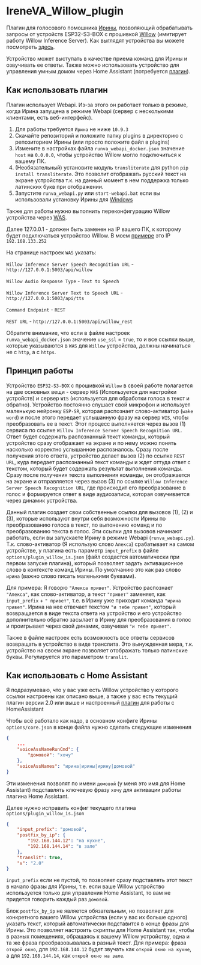 # IreneVA_Willow_plugin
Плагин для голосового помошника [Ирины](https://github.com/janvarev/Irene-Voice-Assistant), позволяющий обрабатывать запросы от устройств ESP32-S3-BOX с прошивкой [Willow](https://github.com/toverainc/willow) (имитирует работу Willow Inference Server). Как выглядят устройства вы можете посмотреть [здесь](https://heywillow.io/hardware/).

Устройство может выступать в качестве приема команд для Ирины и озвучивать ее ответы. Также можно использовать устройство для управления умным домом через Home Assistant (потребуется [плагин](https://github.com/6PATyCb/IreneVA-hassio-script-trigger-plugin)). 

## Как использовать плагин
Плагин использует Webapi. Из-за этого он работает только в режиме, когда Ирина запущена в режиме Webapi (сервер с несколькими клиентами, есть веб-интерфейс).

1. Для работы требуется `Ирина` не ниже `10.9.3`
2. Скачайте репозиторий и положите папку plugins в директорию с репозиторием Ирины (или просто положите файл в plugins)
3. Измените в настройках файла `runva_webapi_docker.json` значение `host` на `0.0.0.0`, чтобы устройство Willow могло подключиться к вашему ПК.
4. (Необязательный) установите модуль `transliterate` для python `pip install transliterate`. Это позволит отображать русский текст на экране устройства т.к. на данный момент в нем поддержка только латинских букв при отображении.
5. Запустите `runva_webapi.py` или `start-webapi.bat` если вы использовали установку Ирины для [Windows](https://github.com/janvarev/Irene-VA-win-installer)

Также для работы нужно выполнить переконфигурацию Willow устройства через [WAS](https://github.com/toverainc/willow-application-server).

Далее 127.0.0.1 - должен быть заменен на IP вашего ПК, к которому будет подключаться устройство Willow. В моем [примере](https://github.com/6PATyCb/IreneVA_Willow_plugin/blob/main/was.jpg) это IP `192.168.133.252`

На странице настроек `WAS` указать:

`Willow Inference Server Speech Recognition URL` - `http://127.0.0.1:5003/api/willow`

`Willow Audio Response Type` - `Text to Speech`

`Willow Inference Server Text to Speech URL` - `http://127.0.0.1:5003/api/tts`

`Command Endpoint` - `REST`

`REST URL` - `http://127.0.0.1:5003/api/willow_rest`

Обратите внимание, что если в файле настроек `runva_webapi_docker.json` значение `use_ssl` = `true`, то и все ссылки выше, которые указываются в `WAS` для `Willow` устройства, должны начинаться не с `http`, а с `https`.


## Принцип работы
Устройство `ESP32-S3-BOX` с прошивкой `Willow` в своей работе полагается на две основных вещи - сервер `WAS` (Используется для настройки устройств) и сервер `WIS` (используется для обработки голоса в текст и обратно). Устройство постоянно слушает свой микрофон и использует маленькую нейронку `ESP-SR`, которая распознает слово-активатор (`wake word`) и после этого передает услышанную фразу на сервер `WIS`, чтобы преобразовать ее в текст. Этот процесс выполняется через вызов (1) сервиса по ссылке `Willow Inference Server Speech Recognition URL`. Ответ будет содержать распознанный текст команды, который устройство сразу отображает на экране и по нему можно понять насколько корректно услышанное распозналось. Сразу после получения этого ответа, устройство делает вызов (2) по ссылке `REST URL`, куда передает распознанный текст команды и ждет оттуда ответ с текстом, который будет содержать результат выполнения команды. Сразу после получения текста выполнения команды, он отображается на экране и отправляется через вызов (3) по ссылке `Willow Inference Server Speech Recognition URL`, где происходит его преобразование в голос и формируется ответ в виде аудиозаписи, которая озвучивается через динамик устройства.

Данный плагин создает свои собственные ссылки для вызовов (1), (2) и (3), которые используют внутри себя возможности Ирины по преобразованию голоса в текст, по выпонению команд и по преобразованию текста в голос. Эти ссылки для вызовов начинают работать, если вы запускаете Ирину в режиме Webapi (`runva_webapi.py`). Т.к. слово-активатор (Я использую слово `Алекса`) срабатывает на самом устройстве, у плагина есть параметр `input_prefix` в файле `options/plugin_willow_is.json` (файл создастся автоматически при первом запуске плагина), который позволяет задать активационное слово в контексте команд Ирины. По умолчанию это как раз слово `ирина` (важно слово писать маленькими буквами). 

Для примера: Я говорю `"Алекса привет"`. Устройство распознает `"Алекса"`, как слово-активатор, а текст `"привет"` заменяет, как `input_prefix` + `" привет"`, т.е. в Ирину уже приходит команда `"ирина привет"`. Ирина на нее отвечает текстом `"и тебе привет"`, который возвращается в виде текста ответа на устройство и его устройство дополнительно обратно засылает в Ирину для преобразования в голос и проигрывает через свой динамик, озвучивая `"и тебе привет"`.

Также в файле настроек есть возможность все ответы сервисов возвращать в устройство в виде транслита. Это вынужденная мера, т.к. устройство на своем экране позволяет отображать только латинские буквы. Регулируется это параметром `translit`.

## Как использовать с Home Assistant

Я подразумеваю, что у вас уже есть Willow устройство у которого ссылки настроены как описано выше, а также у вас есть текущий плагин версии 2.0 или выше и настроенный [плагин](https://github.com/6PATyCb/IreneVA-hassio-script-trigger-plugin) для работы с HomeAssistant


Чтобы всё работало как надо, в основном конфиге Ирины `options/core.json` в конце файла нужно сделать следующие изменения 
```JSON
{
    ...
    "voiceAssNameRunCmd": {
        "домовой": "хочу"
    },
    "voiceAssNames": "ирина|ирины|ирину|домовой"
}
```
Эти изменения позволят по имени `домовой` (у меня это имя для Home Assistant) подставлять ключевую фразу `хочу` для активации работы плагина Home Assistant.

Далее нужно исправить конфиг текущего плагина `options/plugin_willow_is.json`
```JSON
{
    "input_prefix": "домовой",
    "postfix_by_ip": {
        "192.168.144.12": "на кухне",
        "192.168.144.14": "в зале"
    },
    "translit": true,
    "v": "2.0"
}
```
`input_prefix` если не пустой, то позволяет сразу подставлять этот текст в начало фразы для Ирины, т.е. если ваше Willow устройство используется только для управления Home Assistant, то вам не придется говорить каждый раз `домовой`.

Блок `postfix_by_ip` не является обязательным, но позволяет для конкретного вашего Willow устройства (если у вас их больше одного) указать текст, который автоматически подставится в конце фразы для Ирины. Это позволяет настроить скрипты для Home Assistant так, чтобы в разных помещениях, обращаясь к вашему Willow устройству, одна и та же фраза преобразовывалась в разный текст. Для примера: фраза `открой окно`, для `192.168.144.12` будет звучать как `открой окно на кухне`, а для `192.168.144.14`, как `открой окно на зале`.


